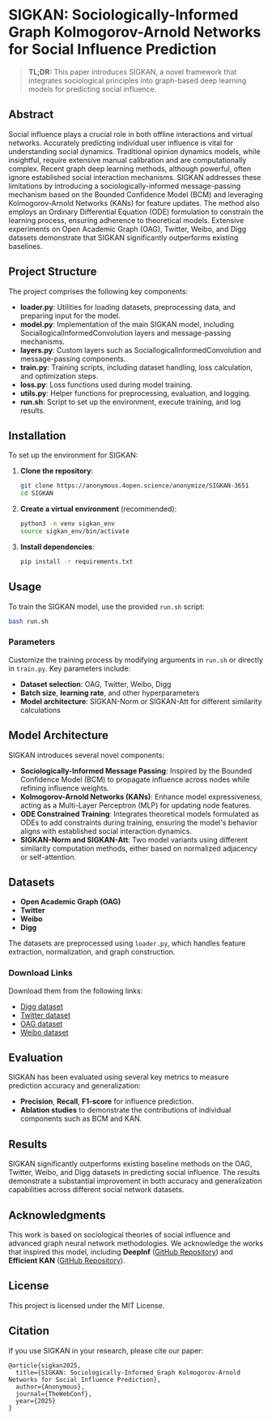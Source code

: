 # SIGKAN: Sociologically-Informed Graph Kolmogorov-Arnold Networks for Social Influence Prediction

> **TL;DR:** This paper introduces SIGKAN, a novel framework that integrates sociological principles into graph-based deep learning models for predicting social influence.

## Abstract
Social influence plays a crucial role in both offline interactions and virtual networks. Accurately predicting individual user influence is vital for understanding social dynamics. Traditional opinion dynamics models, while insightful, require extensive manual calibration and are computationally complex. Recent graph deep learning methods, although powerful, often ignore established social interaction mechanisms. SIGKAN addresses these limitations by introducing a sociologically-informed message-passing mechanism based on the Bounded Confidence Model (BCM) and leveraging Kolmogorov-Arnold Networks (KANs) for feature updates. The method also employs an Ordinary Differential Equation (ODE) formulation to constrain the learning process, ensuring adherence to theoretical models. Extensive experiments on Open Academic Graph (OAG), Twitter, Weibo, and Digg datasets demonstrate that SIGKAN significantly outperforms existing baselines.

## Project Structure
The project comprises the following key components:

- **loader.py**: Utilities for loading datasets, preprocessing data, and preparing input for the model.
- **model.py**: Implementation of the main SIGKAN model, including SociallogicalInformedConvolution layers and message-passing mechanisms.
- **layers.py**: Custom layers such as SociallogicalInformedConvolution and message-passing components.
- **train.py**: Training scripts, including dataset handling, loss calculation, and optimization steps.
- **loss.py**: Loss functions used during model training.
- **utils.py**: Helper functions for preprocessing, evaluation, and logging.
- **run.sh**: Script to set up the environment, execute training, and log results.

## Installation
To set up the environment for SIGKAN:

1. **Clone the repository**:
   ```sh
   git clone https://anonymous.4open.science/anonymize/SIGKAN-3651
   cd SIGKAN
   ```

2. **Create a virtual environment** (recommended):
   ```sh
   python3 -m venv sigkan_env
   source sigkan_env/bin/activate
   ```

3. **Install dependencies**:
   ```sh
   pip install -r requirements.txt
   ```

## Usage
To train the SIGKAN model, use the provided `run.sh` script:

```sh
bash run.sh
```

### Parameters
Customize the training process by modifying arguments in `run.sh` or directly in `train.py`. Key parameters include:
- **Dataset selection**: OAG, Twitter, Weibo, Digg
- **Batch size**, **learning rate**, and other hyperparameters
- **Model architecture**: SIGKAN-Norm or SIGKAN-Att for different similarity calculations

## Model Architecture
SIGKAN introduces several novel components:

- **Sociologically-Informed Message Passing**: Inspired by the Bounded Confidence Model (BCM) to propagate influence across nodes while refining influence weights.
- **Kolmogorov-Arnold Networks (KANs)**: Enhance model expressiveness, acting as a Multi-Layer Perceptron (MLP) for updating node features.
- **ODE Constrained Training**: Integrates theoretical models formulated as ODEs to add constraints during training, ensuring the model's behavior aligns with established social interaction dynamics.
- **SIGKAN-Norm and SIGKAN-Att**: Two model variants using different similarity computation methods, either based on normalized adjacency or self-attention.

## Datasets
- **Open Academic Graph (OAG)**
- **Twitter**
- **Weibo**
- **Digg**

The datasets are preprocessed using `loader.py`, which handles feature extraction, normalization, and graph construction.

### Download Links

Download them from the following links:

- [Digg dataset](https://www.isi.edu/~lerman/downloads/digg2009.html)
- [Twitter dataset](https://snap.stanford.edu/data/higgs-twitter.html)
- [OAG dataset](https://www.openacademic.ai/oag/)
- [Weibo dataset](https://www.aminer.cn/influencelocality)

## Evaluation
SIGKAN has been evaluated using several key metrics to measure prediction accuracy and generalization:
- **Precision**, **Recall**, **F1-score** for influence prediction.
- **Ablation studies** to demonstrate the contributions of individual components such as BCM and KAN.

## Results
SIGKAN significantly outperforms existing baseline methods on the OAG, Twitter, Weibo, and Digg datasets in predicting social influence. The results demonstrate a substantial improvement in both accuracy and generalization capabilities across different social network datasets.

## Acknowledgments
This work is based on sociological theories of social influence and advanced graph neural network methodologies. We acknowledge the works that inspired this model, including **DeepInf** ([GitHub Repository](https://github.com/xptree/DeepInf)) and **Efficient KAN** ([GitHub Repository](https://github.com/Blealtan/efficient-kan)).

## License
This project is licensed under the MIT License.

## Citation
If you use SIGKAN in your research, please cite our paper:

```
@article{sigkan2025,
  title={SIGKAN: Sociologically-Informed Graph Kolmogorov-Arnold Networks for Social Influence Prediction},
  author={Anonymous},
  journal={TheWebConf},
  year={2025}
}
```